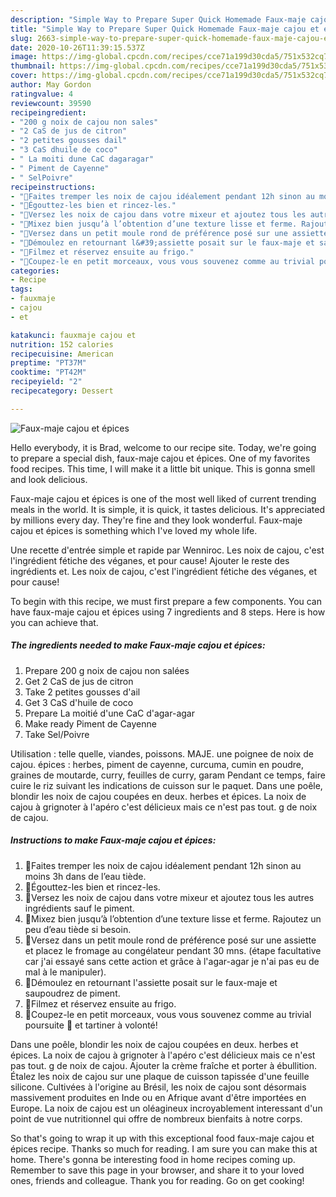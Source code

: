 ```yaml
---
description: "Simple Way to Prepare Super Quick Homemade Faux-maje cajou et épices"
title: "Simple Way to Prepare Super Quick Homemade Faux-maje cajou et épices"
slug: 2663-simple-way-to-prepare-super-quick-homemade-faux-maje-cajou-et-epices
date: 2020-10-26T11:39:15.537Z
image: https://img-global.cpcdn.com/recipes/cce71a199d30cda5/751x532cq70/faux-maje-cajou-et-epices-photo-principale-de-la-recette.jpg
thumbnail: https://img-global.cpcdn.com/recipes/cce71a199d30cda5/751x532cq70/faux-maje-cajou-et-epices-photo-principale-de-la-recette.jpg
cover: https://img-global.cpcdn.com/recipes/cce71a199d30cda5/751x532cq70/faux-maje-cajou-et-epices-photo-principale-de-la-recette.jpg
author: May Gordon
ratingvalue: 4
reviewcount: 39590
recipeingredient:
- "200 g noix de cajou non sales"
- "2 CaS de jus de citron"
- "2 petites gousses dail"
- "3 CaS dhuile de coco"
- " La moiti dune CaC dagaragar"
- " Piment de Cayenne"
- " SelPoivre"
recipeinstructions:
- "🧀Faites tremper les noix de cajou idéalement pendant 12h sinon au moins 3h dans de l’eau tiède."
- "🧀Égouttez-les bien et rincez-les."
- "🧀Versez les noix de cajou dans votre mixeur et ajoutez tous les autres ingrédients sauf le piment."
- "🧀Mixez bien jusqu’à l’obtention d’une texture lisse et ferme. Rajoutez un peu d’eau tiède si besoin."
- "🧀Versez dans un petit moule rond de préférence posé sur une assiette et placez le fromage au congélateur pendant 30 mns. (étape facultative car j&#39;ai essayé sans cette action et grâce à l&#39;agar-agar je n&#39;ai pas eu de mal à le manipuler)."
- "🧀Démoulez en retournant l&#39;assiette posait sur le faux-maje et saupoudrez de piment."
- "🧀Filmez et réservez ensuite au frigo."
- "🧀Coupez-le en petit morceaux, vous vous souvenez comme au trivial poursuite 🤣 et tartiner à volonté!"
categories:
- Recipe
tags:
- fauxmaje
- cajou
- et

katakunci: fauxmaje cajou et 
nutrition: 152 calories
recipecuisine: American
preptime: "PT37M"
cooktime: "PT42M"
recipeyield: "2"
recipecategory: Dessert

---
```



![Faux-maje cajou et épices](https://img-global.cpcdn.com/recipes/cce71a199d30cda5/751x532cq70/faux-maje-cajou-et-epices-photo-principale-de-la-recette.jpg)

Hello everybody, it is Brad, welcome to our recipe site. Today, we're going to prepare a special dish, faux-maje cajou et épices. One of my favorites food recipes. This time, I will make it a little bit unique. This is gonna smell and look delicious.

Faux-maje cajou et épices is one of the most well liked of current trending meals in the world. It is simple, it is quick, it tastes delicious. It's appreciated by millions every day. They're fine and they look wonderful. Faux-maje cajou et épices is something which I've loved my whole life.

Une recette d&#39;entrée simple et rapide par Wenniroc. Les noix de cajou, c&#39;est l&#39;ingrédient fétiche des véganes, et pour cause! Ajouter le reste des ingrédients et. Les noix de cajou, c&#39;est l&#39;ingrédient fétiche des véganes, et pour cause!


To begin with this recipe, we must first prepare a few components. You can have faux-maje cajou et épices using 7 ingredients and 8 steps. Here is how you can achieve that.

<!--inarticleads1-->

##### The ingredients needed to make Faux-maje cajou et épices:

1. Prepare 200 g noix de cajou non salées
1. Get 2 CaS de jus de citron
1. Take 2 petites gousses d&#39;ail
1. Get 3 CaS d&#39;huile de coco
1. Prepare  La moitié d&#39;une CaC d&#39;agar-agar
1. Make ready  Piment de Cayenne
1. Take  Sel/Poivre


Utilisation : telle quelle, viandes, poissons. MAJE. une poignee de noix de cajou. épices : herbes, piment de cayenne, curcuma, cumin en poudre, graines de moutarde, curry, feuilles de curry, garam Pendant ce temps, faire cuire le riz suivant les indications de cuisson sur le paquet. Dans une poêle, blondir les noix de cajou coupées en deux. herbes et épices. La noix de cajou à grignoter à l&#39;apéro c&#39;est délicieux mais ce n&#39;est pas tout. g de noix de cajou. 

<!--inarticleads2-->

##### Instructions to make Faux-maje cajou et épices:

1. 🧀Faites tremper les noix de cajou idéalement pendant 12h sinon au moins 3h dans de l’eau tiède.
1. 🧀Égouttez-les bien et rincez-les.
1. 🧀Versez les noix de cajou dans votre mixeur et ajoutez tous les autres ingrédients sauf le piment.
1. 🧀Mixez bien jusqu’à l’obtention d’une texture lisse et ferme. Rajoutez un peu d’eau tiède si besoin.
1. 🧀Versez dans un petit moule rond de préférence posé sur une assiette et placez le fromage au congélateur pendant 30 mns. (étape facultative car j&#39;ai essayé sans cette action et grâce à l&#39;agar-agar je n&#39;ai pas eu de mal à le manipuler).
1. 🧀Démoulez en retournant l&#39;assiette posait sur le faux-maje et saupoudrez de piment.
1. 🧀Filmez et réservez ensuite au frigo.
1. 🧀Coupez-le en petit morceaux, vous vous souvenez comme au trivial poursuite 🤣 et tartiner à volonté!


Dans une poêle, blondir les noix de cajou coupées en deux. herbes et épices. La noix de cajou à grignoter à l&#39;apéro c&#39;est délicieux mais ce n&#39;est pas tout. g de noix de cajou. Ajouter la crème fraîche et porter à ébullition. Étalez les noix de cajou sur une plaque de cuisson tapissée d&#39;une feuille silicone. Cultivées à l&#39;origine au Brésil, les noix de cajou sont désormais massivement produites en Inde ou en Afrique avant d&#39;être importées en Europe. La noix de cajou est un oléagineux incroyablement interessant d&#39;un point de vue nutritionnel qui offre de nombreux bienfaits à notre corps. 

So that's going to wrap it up with this exceptional food faux-maje cajou et épices recipe. Thanks so much for reading. I am sure you can make this at home. There's gonna be interesting food in home recipes coming up. Remember to save this page in your browser, and share it to your loved ones, friends and colleague. Thank you for reading. Go on get cooking!
